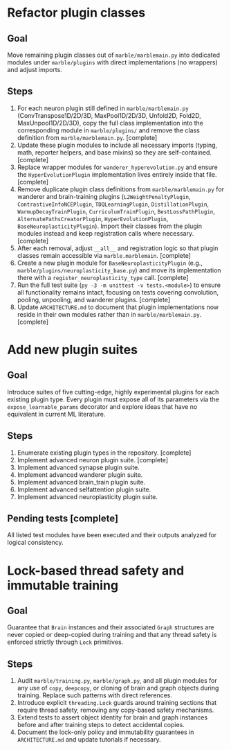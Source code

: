 # Refactor plugin classes

## Goal
Move remaining plugin classes out of `marble/marblemain.py` into dedicated modules under `marble/plugins` with direct implementations (no wrappers) and adjust imports.

## Steps
1. For each neuron plugin still defined in `marble/marblemain.py` (ConvTranspose1D/2D/3D, MaxPool1D/2D/3D, Unfold2D, Fold2D, MaxUnpool1D/2D/3D), copy the full class implementation into the corresponding module in `marble/plugins/` and remove the class definition from `marble/marblemain.py`. [complete]
2. Update these plugin modules to include all necessary imports (typing, math, reporter helpers, and base mixins) so they are self-contained. [complete]
3. Replace wrapper modules for `wanderer_hyperevolution.py` and ensure the `HyperEvolutionPlugin` implementation lives entirely inside that file. [complete]
4. Remove duplicate plugin class definitions from `marble/marblemain.py` for wanderer and brain-training plugins (`L2WeightPenaltyPlugin`, `ContrastiveInfoNCEPlugin`, `TDQLearningPlugin`, `DistillationPlugin`, `WarmupDecayTrainPlugin`, `CurriculumTrainPlugin`, `BestLossPathPlugin`, `AlternatePathsCreatorPlugin`, `HyperEvolutionPlugin`, `BaseNeuroplasticityPlugin`). Import their classes from the plugin modules instead and keep registration calls where necessary. [complete]
5. After each removal, adjust `__all__` and registration logic so that plugin classes remain accessible via `marble.marblemain`. [complete]
6. Create a new plugin module for `BaseNeuroplasticityPlugin` (e.g., `marble/plugins/neuroplasticity_base.py`) and move its implementation there with a `register_neuroplasticity_type` call. [complete]
7. Run the full test suite (`py -3 -m unittest -v tests.<module>`) to ensure all functionality remains intact, focusing on tests covering convolution, pooling, unpooling, and wanderer plugins. [complete]
8. Update `ARCHITECTURE.md` to document that plugin implementations now reside in their own modules rather than in `marble/marblemain.py`. [complete]

# Add new plugin suites

## Goal
Introduce suites of five cutting-edge, highly experimental plugins for each
existing plugin type. Every plugin must expose all of its parameters via the
`expose_learnable_params` decorator and explore ideas that have no equivalent
in current ML literature.

## Steps
1. Enumerate existing plugin types in the repository. [complete]
2. Implement advanced neuron plugin suite. [complete]
3. Implement advanced synapse plugin suite.
4. Implement advanced wanderer plugin suite.
5. Implement advanced brain_train plugin suite.
6. Implement advanced selfattention plugin suite.
7. Implement advanced neuroplasticity plugin suite.

## Pending tests [complete]

All listed test modules have been executed and their outputs analyzed for
logical consistency.

# Lock-based thread safety and immutable training

## Goal
Guarantee that `Brain` instances and their associated `Graph` structures are
never copied or deep-copied during training and that any thread safety is
enforced strictly through `Lock` primitives.

## Steps
1. Audit `marble/training.py`, `marble/graph.py`, and all plugin modules for
   any use of `copy`, `deepcopy`, or cloning of brain and graph objects during
   training. Replace such patterns with direct references.
2. Introduce explicit `threading.Lock` guards around training sections that
   require thread safety, removing any copy-based safety mechanisms.
3. Extend tests to assert object identity for brain and graph instances before
   and after training steps to detect accidental copies.
4. Document the lock-only policy and immutability guarantees in
   `ARCHITECTURE.md` and update tutorials if necessary.
